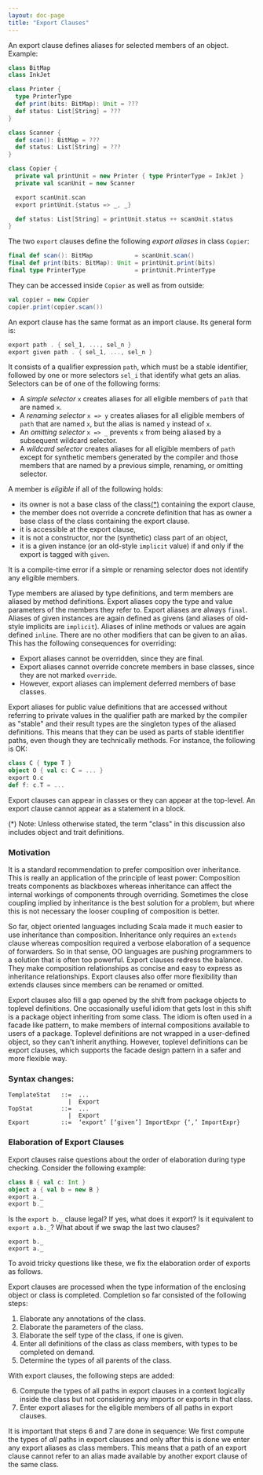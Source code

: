```yaml
---
layout: doc-page
title: "Export Clauses"
---
```


An export clause defines aliases for selected members of an object. Example:
```scala
class BitMap
class InkJet

class Printer {
  type PrinterType
  def print(bits: BitMap): Unit = ???
  def status: List[String] = ???
}

class Scanner {
  def scan(): BitMap = ???
  def status: List[String] = ???
}

class Copier {
  private val printUnit = new Printer { type PrinterType = InkJet }
  private val scanUnit = new Scanner

  export scanUnit.scan
  export printUnit.{status => _, _}

  def status: List[String] = printUnit.status ++ scanUnit.status
}
```
The two `export` clauses define the following _export aliases_ in class `Copier`:
```scala
final def scan(): BitMap            = scanUnit.scan()
final def print(bits: BitMap): Unit = printUnit.print(bits)
final type PrinterType              = printUnit.PrinterType
```
They can be accessed inside `Copier` as well as from outside:
```scala
val copier = new Copier
copier.print(copier.scan())
```
An export clause has the same format as an import clause. Its general form is:
```scala
export path . { sel_1, ..., sel_n }
export given path . { sel_1, ..., sel_n }
```
It consists of a qualifier expression `path`, which must be a stable identifier, followed by
one or more selectors `sel_i` that identify what gets an alias. Selectors can be
of one of the following forms:

 - A _simple selector_ `x` creates aliases for all eligible members of `path` that are named `x`.
 - A _renaming selector_ `x => y` creates aliases for all eligible members of `path` that are named `x`, but the alias is named `y` instead of `x`.
 - An _omitting selector_ `x => _` prevents `x` from being aliased by a subsequent
   wildcard selector.
 - A _wildcard selector_ creates aliases for all eligible members of `path` except for
   synthetic members generated by the compiler and those members that are named by a previous simple, renaming, or omitting selector.

A member is _eligible_ if all of the following holds:

 - its owner is not a base class of the class[(\*)](#note_class) containing the export clause,
 - the member does not override a concrete definition that has as owner
   a base class of the class containing the export clause.
 - it is accessible at the export clause,
 - it is not a constructor, nor the (synthetic) class part of an object,
 - it is a given instance (or an old-style `implicit` value)
   if and only if the export is tagged with `given`.

It is a compile-time error if a simple or renaming selector does not identify any eligible
members.

Type members are aliased by type definitions, and term members are aliased by method definitions. Export aliases copy the type and value parameters of the members they refer to.
Export aliases are always `final`. Aliases of given instances are again defined as givens (and aliases of old-style implicits are `implicit`). Aliases of inline methods or values are again defined `inline`. There are no other modifiers that can be given to an alias. This has the following consequences for overriding:

 - Export aliases cannot be overridden, since they are final.
 - Export aliases cannot override concrete members in base classes, since they are
   not marked `override`.
 - However, export aliases can implement deferred members of base classes.

Export aliases for public value definitions that are accessed without
referring to private values in the qualifier path
are marked by the compiler as "stable" and their result types are the singleton types of the aliased definitions. This means that they can be used as parts of stable identifier paths, even though they are technically methods. For instance, the following is OK:
```scala
class C { type T }
object O { val c: C = ... }
export O.c
def f: c.T = ...
```

Export clauses can appear in classes or they can appear at the top-level. An export clause cannot appear as a statement in a block.

<a id="note_class"></a>
(\*) Note: Unless otherwise stated, the term "class" in this discussion also includes object and trait definitions.

### Motivation

It is a standard recommendation to prefer composition over inheritance. This is really an application of the principle of least power: Composition treats components as blackboxes whereas inheritance can affect the internal workings of components through overriding. Sometimes the close coupling implied by inheritance is the best solution for a problem, but where this is not necessary the looser coupling of composition is better.

So far, object oriented languages including Scala made it much easier to use inheritance than composition. Inheritance only requires an `extends` clause whereas composition required a verbose elaboration of a sequence of forwarders. So in that sense, OO languages are pushing
programmers to a solution that is often too powerful. Export clauses redress the balance. They make composition relationships as concise and easy to express as inheritance relationships. Export clauses also offer more flexibility than extends clauses since members can be renamed or omitted.

Export clauses also fill a gap opened by the shift from package objects to toplevel definitions. One occasionally useful idiom that gets lost in this shift is a package object inheriting from some class. The idiom is often used in a facade like pattern, to make members
of internal compositions available to users of a package. Toplevel definitions are not wrapped in a user-defined object, so they can't inherit anything. However, toplevel definitions can be export clauses, which supports the facade design pattern in a safer and
more flexible way.

### Syntax changes:

```
TemplateStat   ::=  ...
                 |  Export
TopStat        ::=  ...
                 |  Export
Export         ::=  ‘export’ [‘given’] ImportExpr {‘,’ ImportExpr}
```

### Elaboration of Export Clauses

Export clauses raise questions about the order of elaboration during type checking.
Consider the following example:
```scala
class B { val c: Int }
object a { val b = new B }
export a._
export b._
```
Is the `export b._` clause legal? If yes, what does it export? Is it equivalent to `export a.b._`? What about if we swap the last two clauses?
```
export b._
export a._
```
To avoid tricky questions like these, we fix the elaboration order of exports as follows.

Export clauses are processed when the type information of the enclosing object or class is completed. Completion so far consisted of the following steps:

 1. Elaborate any annotations of the class.
 2. Elaborate the parameters of the class.
 3. Elaborate the self type of the class, if one is given.
 4. Enter all definitions of the class as class members, with types to be completed
    on demand.
 5. Determine the types of all parents of the class.

With export clauses, the following steps are added:

 6. Compute the types of all paths in export clauses in a context logically
    inside the class but not considering any imports or exports in that class.
 7. Enter export aliases for the eligible members of all paths in export clauses.

It is important that steps 6 and 7 are done in sequence: We first compute the types of _all_
paths in export clauses and only after this is done we enter any export aliases as class members. This means that a path of an export clause cannot refer to an alias made available
by another export clause of the same class.
